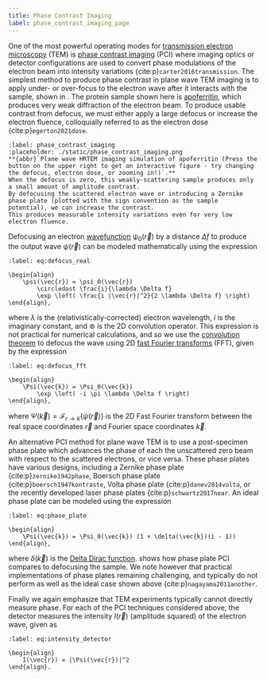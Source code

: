 ```yaml
---
title: Phase Contrast Imaging
label: phase_contrast_imaging_page
---
```


One of the most powerful operating modes for [transmission electron microscopy](wiki:Transmission_electron_microscopy) (TEM) is [phase contrast imaging](wiki:Phase-contrast_imaging) (PCI) where imaging optics or detector configurations are used to convert phase modulations of the electron beam into intensity variations {cite:p}`carter2016transmission`.
The simplest method to produce phase contrast in plane wave TEM imaging is to apply under- or over-focus to the electron wave after it interacts with the sample, shown in [](#phase_contrast_imaging).
The protein sample shown here is [apoferritin](https://www.rcsb.org/structure/8RQB), which produces very weak diffraction of the electron beam.
To produce usable contrast from defocus, we must either apply a large defocus or increase the electron fluence, colloquially referred to as the electron dose {cite:p}`egerton2021dose`. 


```{figure} #app:phase_contrast_imaging
:label: phase_contrast_imaging
:placeholder: ./static/phase_contrast_imaging.png
**{abbr}`Plane wave HRTEM imaging simulation of apoferritin (Press the button on the upper right to get an interactive figure - try changing the defocus, electron dose, or zooming in!)`.**
When the defocus is zero, this weakly-scattering sample produces only a small amount of amplitude contrast.
By defocusing the scattered electron wave or introducing a Zernike phase plate (plotted with the sign convention as the sample potential), we can increase the contrast.
This produces measurable intensity variations even for very low electron fluence.
```

Defocusing an electron [wavefunction](wiki:Wave_function) $\psi_0(\vec{r})$ by a distance $\Delta f$ to produce the output wave $\psi(\vec{r})$ can be modeled mathematically using the expression
```{math}
:label: eq:defocus_real

\begin{align} 
	\psi(\vec{r}) = \psi_0(\vec{r})
		\circledast \frac{i}{\lambda \Delta f}
		\exp \left( \frac{i |\vec{r}|^2}{2 \lambda \Delta f} \right)
\end{align},
```
where $\lambda$ is the (relativistically-corrected) electron wavelength, $i$ is the imaginary constant, and $\circledast$ is the 2D convolution operator.
This expression is not practical for numerical calculations, and so we use the [convolution theorem](wiki:Convolution_theorem) to defocus the wave using 2D [fast Fourier transforms](wiki:Fast_Fourier_transform) (FFT), given by the expression 
```{math}
:label: eq:defocus_fft

\begin{align} 
	\Psi(\vec{k}) = \Psi_0(\vec{k})
		\exp \left( -i \pi \lambda \Delta f \right)
\end{align},
```
where $\Psi(\vec{k})= \mathscr{F}_{r \rightarrow k}\{\psi(\vec{r})\}$ is the 2D Fast Fourier transform between the real space coordinates $\vec{r}$ and Fourier space coordinates $\vec{k}$.


An alternative PCI method for plane wave TEM is to use a post-specimen phase plate which advances the phase of each the unscattered zero beam with respect to the scattered electrons, or vice versa.
These phase plates have various designs, including a Zernike phase plate {cite:p}`zernike1942phase`, Boersch phase plate {cite:p}`boersch1947kontraste`, Volta phase plate {cite:p}`danev2014volta`, or the recently developed laser phase plates {cite:p}`schwartz2017near`.
An ideal phase plate can be modeled using the expression
```{math}
:label: eq:phase_plate

\begin{align} 
	\Psi(\vec{k}) = \Psi_0(\vec{k}) (1 + \delta(\vec{k})(i - 1))
\end{align},
```
where $\delta(\vec{k})$ is the [Delta Dirac function](wiki:Dirac_delta_function).
[](#phase_contrast_imaging) shows how phase plate PCI compares to defocusing the sample.
We note however that practical implementations of phase plates remaining challenging, and typically do not perform as well as the ideal case shown above {cite:p}`nagayama2011another`.

Finally we again emphasize that TEM experiments typically cannot directly measure phase.
For each of the PCI techniques considered above, the detector measures the intensity $I(\vec{r})$ (amplitude squared) of the electron wave, given as
```{math}
:label: eq:intensity_detector

\begin{align} 
	I(\vec{r}) = |\Psi(\vec{r})|^2
\end{align}.
```
